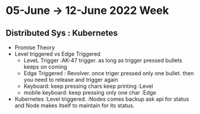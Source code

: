 # 05-June -> 12-June 2022 Week

## Distributed Sys : Kubernetes

- Promise Theory
- Level triggered vs Edge Triggered
  - LeveL Trigger :AK-47 trigger. as long as trigger pressed bullets keeps on coming
  - Edge Triggered : Revolver. once triger pressed only one bullet. then you need to release and trigger again
  - Keyboard: keep pressing chars keep printing :Level
  - mobile keyboard: keep pressing only one char :Edge
- Kubernetes :Level triggered. :Nodes comes backup ask api for status and Node makes itself to maintain for its status.
